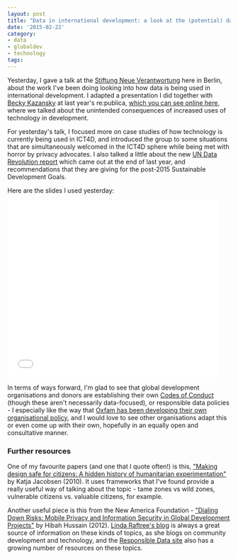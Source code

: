 ```yaml
---
layout: post
title: "Data in international development: a look at the (potential) dark side of ICT4D"
date: '2015-02-22'
category:
- data
- globaldev
- technology
tags:
---
```


Yesterday, I gave a talk at the [Stiftung Neue Verantwortung](http://www.stiftung-nv.de/) here in Berlin, about the work I've been doing looking into how data is being used in international development. I adapted a presentation I did together with [Becky Kazansky](https://www.beckykazansky.com/) at last year's re:publica, [which you can see online here](http://re-publica.de/session/data-international-development-how-even-best-intentions-can-pave-road-surveillance), where we talked about the unintended consequences of increased uses of technology in development.

<!--more-->

For yesterday's talk, I focused more on case studies of how technology is currently being used in ICT4D, and introduced the group to some situations that are simultaneously welcomed in the ICT4D sphere while being met with horror by privacy advocates. I also talked a little about the new [UN Data Revolution report](http://www.undatarevolution.org/report/) which came out at the end of last year, and recommendations that they are giving for the post-2015 Sustainable Development Goals. 

Here are the slides I used yesterday: 

<iframe src="//www.slideshare.net/slideshow/embed_code/44991935" width="476" height="400" frameborder="0" marginwidth="0" marginheight="0" scrolling="no"></iframe>

In terms of ways forward, I'm glad to see that global development organisations and donors are establishing their own [Codes of Conduct](http://www.ssireview.org/blog/entry/a_new_donor_code_of_conduct) (though these aren't necessarily data-focused), or responsible data policies - I especially like the way that [Oxfam has been developing their own organisational policy](https://responsibledata.io/developing-an-organisational-policy-for-responsible-data/), and I would love to see other organisations adapt this or even come up with their own, hopefully in an equally open and consultative manner.

### Further resources 

One of my favourite papers (and one that I quote often!) is this, ["Making design safe for citizens: A hidden history of humanitarian experimentation"](http://www.tandfonline.com/doi/abs/10.1080/13621020903466399#.VOrpy1PF82I) by Katja Jacobsen (2010). It uses frameworks that I've found provide a really useful way of talking about the topic - tame zones vs wild zones, vulnerable citizens vs. valuable citizens, for example. 

Another useful piece is this from the New America Foundation - ["Dialing Down Risks: Mobile Privacy and Information Security in Global Development Projects"](http://www.newamerica.net/publications/policy/dialing_down_risks_mobile_privacy_and_information_security_in_global_development) by Hibah Hussain (2012). [Linda Raftree's blog](http://lindaraftree.com/) is always a great source of information on these kinds of topics, as she blogs on community development and technology, and the [Responsible Data site](https://responsibledata.io/category/resources/) also has a growing number of resources on these topics.